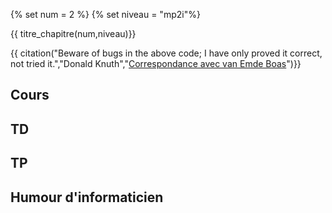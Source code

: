
{% set num = 2 %}
{% set niveau = "mp2i"%}

{{ titre_chapitre(num,niveau)}}

{{ citation("Beware of bugs in the above code; I have only proved it correct, not tried it.","Donald Knuth","[Correspondance avec van Emde Boas](https://cs.stanford.edu/~knuth/faq.html)")}}

## Cours

## TD

## TP

## Humour d'informaticien
